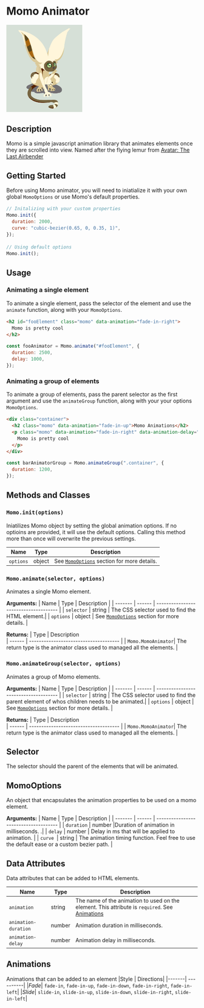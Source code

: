 # Momo Animator

<img src="momo-image.png" style="width: 200px; margin: 0 auto"></img>

## Description

Momo is a simple javascript animation library that animates elements once they are scrolled into view. Named after the flying lemur from [Avatar: The Last Airbender](https://en.wikipedia.org/wiki/Avatar:_The_Last_Airbender)

## Getting Started

Before using Momo animator, you will need to iniatialize it with your own global `MomoOptions` or use Momo's default properties.

```javascript
// Initalizing with your custom properties
Momo.init({
  duration: 2000,
  curve: "cubic-bezier(0.65, 0, 0.35, 1)",
});

// Using default options
Momo.init();
```

## Usage

### Animating a single element

To animate a single element, pass the selector of the element and use the `animate` function, along with your `MomoOptions`.

```html
<h2 id="fooElement" class="momo" data-animation="fade-in-right">
  Momo is pretty cool
</h2>
```

```js
const fooAnimator = Momo.animate("#fooElement", {
  duration: 2500,
  delay: 1000,
});
```

### Animating a group of elements

To animate a group of elements, pass the parent selector as the first argument and use the `animateGroup` function, along with your your options `MomoOptions`.

```html
<div class="container">
  <h2 class="momo" data-animation="fade-in-up">Momo Animations</h2>
  <p class="momo" data-animation="fade-in-right" data-animation-delay="800">
    Momo is pretty cool
  </p>
</div>
```

```js
const barAnimatorGroup = Momo.animateGroup(".container", {
  duration: 1200,
});
```

## Methods and Classes

### `Momo.init(options)`

Iniatilizes Momo object by setting the global animation options. If no optioins are provided, it will use the default options. Calling this method more than once will overwrite the previous settings.

| Name      | Type   | Description                                                  |
| --------- | ------ | ------------------------------------------------------------ |
| `options` | object | See [`MomoOptions`](#momo-options) section for more details. |

### `Momo.animate(selector, options)`

Animates a single Momo element.

**Arguments:**
| Name | Type | Description |
| ------- | ------ | ------------------------------------- |
| `selector` | string | The CSS selector used to find the HTML element.|
| `options` | object | See [`MomoOptions`](#momo-options) section for more details. |

**Returns:**
| Type | Description  
| ------ | ------------------------------------- |
| `Momo.MomoAnimator`| The return type is the animator class used to managed all the elements. |

### `Momo.animateGroup(selector, options)`

Animates a group of Momo elements.

**Arguments:**
| Name | Type | Description |
| ------- | ------ | ------------------------------------- |
| `selector` | string | The CSS selector used to find the parent element of whos children needs to be animated.|
| `options` | object | See [`MomoOptions`](#momo-options) section for more details. |

**Returns:**
| Type | Description  
| ------ | ------------------------------------- |
| `Momo.MomoAnimator`| The return type is the animator class used to managed all the elements. |

## Selector

The selector should the parent of the elements that will be animated.

## MomoOptions <a name="momo-options"></a>

An object that encapsulates the animation properties to be used on a momo element.

**Arguments:**
| Name | Type | Description |
| ------- | ------ | ------------------------------------- |
| `duration` | number |Duration of animation in milliseconds. .|
| `delay` | number | Delay in ms that will be applied to animation. |
| `curve `| string | The animation timing function. Feel free to use the default ease or a custom bezier path. |

## Data Attributes

Data attributes that can be added to HTML elements.

| Name                 | Type   | Description                                                                                                   |
| -------------------- | ------ | ------------------------------------------------------------------------------------------------------------- |
| `animation`          | string | The name of the animation to used on the element. This attribute is `required`. See [Animations](#animations) |
| `animation-duration` | number | Animation duration in milliseconds.                                                                           |
| `animation-delay`    | number | Animation delay in milliseconds.                                                                              |

## Animations <a name="animations"></a>

Animations that can be added to an element
|Style | Directions|
|-------| ----------|
|_Fade_| `fade-in`, `fade-in-up`, `fade-in-down`, `fade-in-right`, `fade-in-left`|
|_Slide_| `slide-in`, `slide-in-up`, `slide-in-down`, `slide-in-right`, `slide-in-left`|
